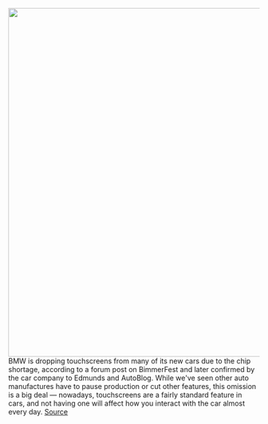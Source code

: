<img src='https://cdn.vox-cdn.com/thumbor/StHkZ_GORkWpoqbdmyaV_e9DtlE=/0x0:1600x900/1200x800/filters:focal(672x322:928x578)/cdn.vox-cdn.com/uploads/chorus_image/image/70101746/BMW_MY22_3Series_Tech_Carousel_03_Desktop.0.jpg' width='700px' /><br/>
BMW is dropping touchscreens from many of its new cars due to the chip shortage, according to a forum post on BimmerFest and later confirmed by the car company to Edmunds and AutoBlog. While we've seen other auto manufactures have to pause production or cut other features, this omission is a big deal — nowadays, touchscreens are a fairly standard feature in cars, and not having one will affect how you interact with the car almost every day.
<a href='https://www.theverge.com/2021/11/5/22765709/bmw-chip-shortage-touchscreen-car-suv-manufacturing'> Source <a/>